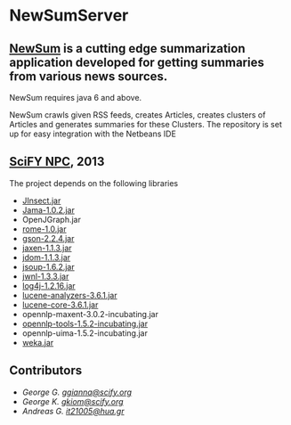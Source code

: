 NewSumServer
=
[NewSum](http://www.scify.gr/site/en/our-projects/completed-projects/newsum-menu-en) is a cutting edge summarization application developed for getting summaries from various news sources.
-
NewSum requires java 6 and above.


NewSum crawls given RSS feeds, creates Articles, creates clusters of Articles and generates summaries for these Clusters.
The repository is set up for easy integration with the Netbeans IDE

[SciFY NPC](http://www.scify.org), 2013
-

The project depends on the following libraries

- [JInsect.jar](http://sourceforge.net/projects/jinsect/)
- [Jama-1.0.2.jar](http://math.nist.gov/javanumerics/jama/)
- OpenJGraph.jar
- [rome-1.0.jar](https://rometools.jira.com/wiki/display/ROME/Home)
- [gson-2.2.4.jar](http://code.google.com/p/google-gson/)
- [jaxen-1.1.3.jar](http://jaxen.codehaus.org/)
- [jdom-1.1.3.jar](http://www.jdom.org/index.html)
- [jsoup-1.6.2.jar](http://jsoup.org/)
- [jwnl-1.3.3.jar](http://sourceforge.net/projects/jwordnet/)
- [log4j-1.2.16.jar](http://logging.apache.org/log4j/1.2/)
- [lucene-analyzers-3.6.1.jar](http://lucene.apache.org/core/)
- [lucene-core-3.6.1.jar](http://lucene.apache.org/core/)
- opennlp-maxent-3.0.2-incubating.jar
- [opennlp-tools-1.5.2-incubating.jar](http://opennlp.apache.org/index.html)
- opennlp-uima-1.5.2-incubating.jar 
- [weka.jar](http://sourceforge.net/projects/weka/)


Contributors
-
- *George G. <ggianna@scify.org>*
- *George K. <gkiom@scify.org>*
- *Andreas G. <it21005@hua.gr>*
